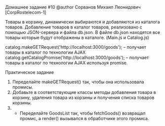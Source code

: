 
 Домашнее задание #10
 @author  Сорванов Михаил Леонидович [CorpRostelecom-1]
 
Товары в корзину, динамически выбираются и добавляются  из каталога товаров. 
Добавление товаров в каталог товаров, реализовано с помощью JSON-сервера и файла db.json. В файле db.json находятся все товары которые будут отображены в каталоге. 
(Main.js и Catalog.js)

catalog.makeGETRequest('http://localhost:3000/goods');  – получает товары в каталог по технологии AJAX
catalog.getCatalogPromise('http://localhost:3000/goods');    – получает товары в каталог по технологии AJAX используя promise.


Практическое задание 
1.  Переделайте makeGETRequest() так, чтобы она использовала промисы. 
2.  Добавьте  в  соответствующие  классы  методы  добавления  товара  в  корзину,  удаления  товара  из корзины и получения списка товаров корзины. 
3.  *  Переделайте  GoodsList  так,  чтобы  fetchGoods()  возвращал  промис,  а  render()  вызывался  в 
обработчике этого промиса. 

